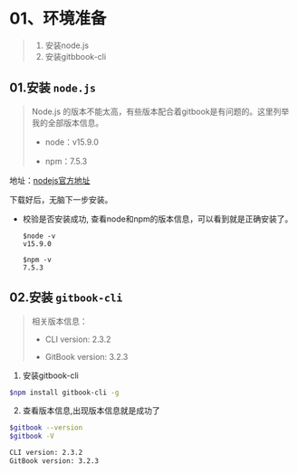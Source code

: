 # 01、环境准备

> 1. 安装node.js
> 2. 安装gitbbook-cli

## 01.安装 `node.js`

> Node.js 的版本不能太高，有些版本配合着gitbook是有问题的。这里列举我的全部版本信息。
>
> - node：v15.9.0
>
> - npm：7.5.3

地址：[nodejs官方地址](https://nodejs.org/en/download/)

下载好后，无脑下一步安装。

- 校验是否安装成功, 查看node和npm的版本信息，可以看到就是正确安装了。

    ```shell
    $node -v
    v15.9.0
    
    $npm -v
    7.5.3
    ```



## 02.安装 `gitbook-cli`

> 相关版本信息：
>
> - CLI version: 2.3.2
>
> - GitBook version: 3.2.3

1. 安装gitbook-cli

```bash
$npm install gitbook-cli -g
```

2. 查看版本信息,出现版本信息就是成功了

```bash
$gitbook --version
$gitbook -V

CLI version: 2.3.2
GitBook version: 3.2.3
```

